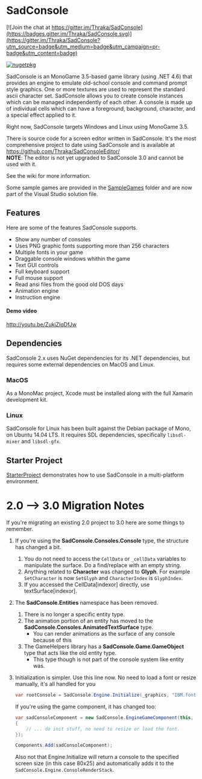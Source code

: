 # SadConsole

[![Join the chat at https://gitter.im/Thraka/SadConsole](https://badges.gitter.im/Thraka/SadConsole.svg)](https://gitter.im/Thraka/SadConsole?utm_source=badge&utm_medium=badge&utm_campaign=pr-badge&utm_content=badge)

[![nugetpkg](https://img.shields.io/badge/nuget-SadConsole-orange.svg)](http://www.nuget.org/packages/SadConsole.Core/)

SadConsole is an MonoGame 3.5-based game library (using .NET 4.6) that provides an engine to emulate old-school console and command prompt style graphics. One or more textures are used to represent the standard ascii character set. SadConsole allows you to create console instances which can be managed independently of each other. A console is made up of individual cells which can have a foreground, background, character, and a special effect applied to it. 

Right now, SadConsole targets Windows and Linux using MonoGame 3.5.

There is source code for a screen editor written in SadConsole. It's the most comprehensive project to date using SadConsole and is available at https://github.com/Thraka/SadConsoleEditor/  
**NOTE**: The editor is not yet upgraded to SadConsole 3.0 and cannot be used with it.

See the wiki for more information.

Some sample games are provided in the [SampleGames](https://github.com/Thraka/SadConsole/tree/master/SampleGames) folder and are now part of the Visual Studio solution file.

## Features

Here are some of the features SadConsole supports.

* Show any number of consoles
* Uses PNG graphic fonts supporting more than 256 characters
* Multiple fonts in your game
* Draggable console windows whithin the game
* Text GUI controls
* Full keyboard support
* Full mouse support
* Read ansi files from the good old DOS days
* Animation engine
* Instruction engine

#### Demo video
http://youtu.be/ZukjZIqDfJw

## Dependencies
SadConsole 2.x uses NuGet dependencies for its .NET dependencies, but requires some external dependencies on MacOS and Linux.

### MacOS
As a MonoMac project, Xcode must be installed along with the full Xamarin development kit.

### Linux
SadConsole for Linux has been built against the Debian package of Mono, on Ubuntu 14.04 LTS. It requires SDL dependencies, specifically `libsdl-mixer` and `libsdl-gfx`.

## Starter Project
[StarterProject](./StarterProject) demonstrates how to use SadConsole in a multi-platform environment.


# 2.0 --> 3.0 Migration Notes

If you're migrating an existing 2.0 project to 3.0 here are some things to remember.

1. If you're using the **SadConsole.Consoles.Console** type, the structure has changed a bit.
	1. You do not need to access the `CellData` or `_cellData` variables to manipulate the surface. Do a find/replace with an empty string.
	2. Anything related to **Character** was changed to **Glyph**. For example `SetCharacter` is now `SetGlyph` and `CharacterIndex` is `GlyphIndex`.
	3. If you accessed the CellData[indexor] directly, use textSurface[indexor].
2. The **SadConsole.Entities** namespace has been removed.
	1. There is no longer a specific entity type.
	2. The animation portion of an entity has moved to the **SadConsole.Consoles.AnimatedTextSurface** type.
		- You can render animations as the surface of any console because of this
	3. The GameHelpers library has a **SadConsole.Game.GameObject** type that acts like the old entity type.
		- This type though is not part of the console system like entity was.
3. Initialization is simpler. Use this line now. No need to load a font or resize manually, it's all handled for you
	
	```csharp
	var rootConsole = SadConsole.Engine.Initialize(_graphics, "IBM.font", 80, 25);
	```

	If you're using the game component, it has changed too:

	```csharp
	var sadConsoleComponent = new SadConsole.EngineGameComponent(this, graphics, "IBM.font", 80, 60, () =>
    {
		// ... do init stuff, no need to resize or load the font.
	});

	Components.Add(sadConsoleComponent);
	```

	Also not that Engine.Initialize will return a console to the specified screen size (in this case 80x25) and automatically adds it to the `SadConsole.Engine.ConsoleRenderStack`.
